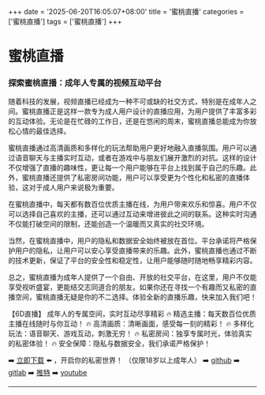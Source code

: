 +++
date = '2025-06-20T16:05:07+08:00'
title = '蜜桃直播'
categories = ['蜜桃直播']
tags = ['蜜桃直播']
+++

# 蜜桃直播

### 探索蜜桃直播：成年人专属的视频互动平台

随着科技的发展，视频直播已经成为一种不可或缺的社交方式，特别是在成年人之间。蜜桃直播正是这样一款专为成人用户设计的直播应用，为用户提供了丰富多彩的互动体验。无论是在忙碌的工作日，还是在悠闲的周末，蜜桃直播总能成为你放松心情的最佳选择。

蜜桃直播通过高清画质和多样化的玩法帮助用户更好地融入直播氛围。用户可以通过语音聊天与主播实时互动，或者在游戏中与朋友们展开激烈的对抗。这样的设计不仅增强了直播的趣味性，更让每一个用户能够在平台上找到属于自己的乐趣。此外，蜜桃直播还提供了私密房间功能，用户可以享受更为个性化和私密的直播体验，这对于成人用户来说极为重要。

在蜜桃直播中，每天都有数百位优质主播在线，为用户带来欢乐和惊喜。用户不仅可以选择自己喜欢的主播，还可以通过互动来增进彼此之间的联系。这种实时沟通不仅能打破空间的限制，还能创造一个温暖而又真实的社交环境。

当然，在蜜桃直播中，用户的隐私和数据安全始终被放在首位。平台承诺将严格保护用户的隐私，让用户可以安心享受直播带来的乐趣。此外，蜜桃直播也通过不断的技术更新，保证了平台的安全性和稳定性，让用户能够随时随地畅享精彩内容。

总之，蜜桃直播为成年人提供了一个自由、开放的社交平台，在这里，用户不仅能享受视听盛宴，更能结交志同道合的朋友。如果你还在寻找一个有趣而又私密的直播空间，蜜桃直播无疑是你的不二选择。体验全新的直播乐趣，快来加入我们吧！

【6D直播】
成年人的专属空间，实时互动尽享精彩
🔥 精选主播：每天数百位优质主播在线随时与你互动！
🔥 高清画质：清晰画面，感受每一刻的精彩！
🔥 多样化玩法：语音聊天、游戏互动，刺激无穷！
🔥 私密房间：独享专属时光，体验真实的私密体验！
🔥 安全保障：隐私与数据安全，我们承诺严格保护！

➡️ [立即下载](https://down123.s3.ap-east-1.amazonaws.com/down/down.html?channelCode=blog) ⬅️ ，开启你的私密世界！
（仅限18岁以上成年人）
➡️ [github](https://aldult-live.github.io/)
➡️ [gitlab](https://seo-09598d.gitlab.io/)
➡️ [推特](https://x.com/wegame33)
➡️ [youtube](https://www.youtube.com/@6Dlive)

---
